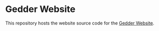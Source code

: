 # Gedder Website

This repository hosts the website source code for the [Gedder Website](gedder.github.io).

